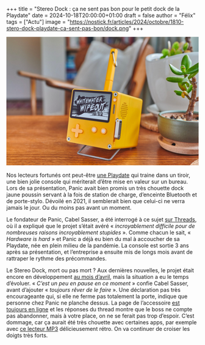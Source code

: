 +++
title = "Stereo Dock : ça ne sent pas bon pour le petit dock de la Playdate"
date = 2024-10-18T20:00:00+01:00
draft = false
author = "Félix"
tags = ["Actu"]
image = "https://nostick.fr/articles/2024/octobre/1810-stero-dock-playdate-ca-sent-pas-bon/dock.png"
+++

![Le Stereo Dock de la Playdate](dock.png "RIP in peace ?") 

Nos lecteurs fortunés ont peut-être [une Playdate](https://play.date) qui traine dans un tiroir, une bien jolie console qui mériterait d’être mise en valeur sur un bureau. Lors de sa présentation, Panic avait bien promis un très chouette dock jaune poussin servant à la fois de station de charge, d’enceinte Bluetooth et de porte-stylo. Dévoilé en 2021, il semblerait bien que celui-ci ne verra jamais le jour. Ou du moins pas avant un moment.

Le fondateur de Panic, Cabel Sasser, a été interrogé à ce sujet [sur Threads](https://www.threads.net/@c64loadstar/post/DBOc-cuO2yh?hl=en), où il a expliqué que le projet s’était avéré « *incroyablement difficile pour de nombreuses raisons incroyablement stupides* ». Comme chacun le sait, « *Hardware is hard* » et Panic a déjà eu bien du mal à accoucher de sa Playdate, née en plein milieu de la pandémie. La console est sortie 3 ans après sa présentation, et l’entreprise a ensuite mis de longs mois avant de rattraper le rythme des précommandes.

Le Stereo Dock, mort ou pas mort ? Aux dernières nouvelles, le projet était encore en développement [au mois d’avril](https://www.engadget.com/about/editors/jessica-conditt/), mais la situation a eu le temps d’évoluer. « *C’est un peu en pause en ce moment* » confie Cabel Sasser, avant d’ajouter « *toujours rêver de le faire* ». Une déclaration pas très encourageante qui, si elle ne ferme pas totalement la porte, indique que personne chez Panic ne planche dessus. La page de l’accessoire [est toujours en ligne](https://play.date/stereo-dock/) et les réponses du thread montre que le boss ne compte pas abandonner, mais à votre place, on ne se ferait pas trop d’espoir. C’est dommage, car ça aurait été très chouette avec certaines apps, par exemple avec [ce lecteur MP3](https://play.date/games/kicooya/) délicieusement rétro. On va continuer de croiser les doigts très forts.